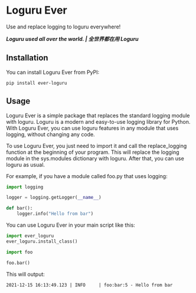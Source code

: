 # Loguru Ever
Use and replace logging to loguru everywhere!

_**Loguru used all over the world. | 全世界都在用 Loguru**_

## Installation
You can install Loguru Ever from PyPI:  
```shell
pip install ever-loguru
```

## Usage
Loguru Ever is a simple package that replaces the standard logging module with loguru. Loguru is a modern and easy-to-use logging library for Python. With Loguru Ever, you can use loguru features in any module that uses logging, without changing any code.  
  
To use Loguru Ever, you just need to import it and call the replace_logging function at the beginning of your program. This will replace the logging module in the sys.modules dictionary with loguru. After that, you can use loguru as usual.  

For example, if you have a module called foo.py that uses logging:  

```python
import logging

logger = logging.getLogger(__name__)

def bar():
    logger.info("Hello from bar")
```

You can use Loguru Ever in your main script like this:  

```python
import ever_loguru
ever_loguru.install_class()

import foo

foo.bar()
```

This will output:  
```log
2021-12-15 16:13:49.123 | INFO     | foo:bar:5 - Hello from bar
```

